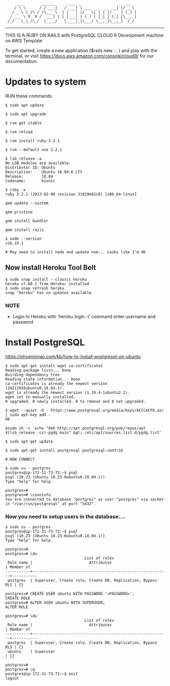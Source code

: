          ___        ______     ____ _                 _  ___  
        / \ \      / / ___|   / ___| | ___  _   _  __| |/ _ \ 
       / _ \ \ /\ / /\___ \  | |   | |/ _ \| | | |/ _` | (_) |
      / ___ \ V  V /  ___) | | |___| | (_) | |_| | (_| |\__, |
     /_/   \_\_/\_/  |____/   \____|_|\___/ \__,_|\__,_|  /_/ 
 ----------------------------------------------------------------- 


THIS IS A RUBY ON RAILS with PostgreSQL CLOUD 9 Deveopment machine on AWS Template

To get started, create a new application ($rails new ... ) and play with the terminal,
or visit https://docs.aws.amazon.com/console/cloud9/ for our documentation.

# Updates to system

RUN these commands

```
$ sudo apt update

$ sudo apt upgrade

$ rvm get stable

$ rvm reload

$ rvm install ruby-3.2.1

$ rvm --default use 3.2.1

$ lsb_release -a
No LSB modules are available.
Distributor ID: Ubuntu
Description:    Ubuntu 18.04.6 LTS
Release:        18.04
Codename:       bionic

$ ruby -v
ruby 3.2.1 (2023-02-08 revision 31819e82c8) [x86_64-linux]

gem update --system

gem pristine

gem install bundler

gem install rails

$ node --version
v16.19.1

# May need to install node and update nvm... Looks like I'm OK

```

## Now install Heroku Tool Belt

```
$ sudo snap install --classic heroku
heroku v7.60.1 from Heroku✓ installed
$ sudo snap refresh heroku
snap "heroku" has no updates available

```

### NOTE 
- Login to Heroku with 'heroku login -i' command enter username and password

# Install PostgreSQL
https://phoenixnap.com/kb/how-to-install-postgresql-on-ubuntu

```
$ sudo apt-get install wget ca-certificates
Reading package lists... Done
Building dependency tree       
Reading state information... Done
ca-certificates is already the newest version (20211016ubuntu0.18.04.1).
wget is already the newest version (1.19.4-1ubuntu2.2).
wget set to manually installed.
0 upgraded, 0 newly installed, 0 to remove and 0 not upgraded.

$ wget --quiet -O - https://www.postgresql.org/media/keys/ACCC4CF8.asc | sudo apt-key add -
OK

$sudo sh -c 'echo "deb http://apt.postgresql.org/pub/repos/apt $(lsb_release -cs)-pgdg main" &gt; /etc/apt/sources.list.d/pgdg.list'

$ sudo apt-get update

$ sudo apt-get install postgresql postgresql-contrib

# NOW CONNECT 

$ sudo su - postgres
postgres@ip-172-31-73-72:~$ psql
psql (10.23 (Ubuntu 10.23-0ubuntu0.18.04.1))
Type "help" for help.

postgres=# 
postgres=# \conninfo
You are connected to database "postgres" as user "postgres" via socket in "/var/run/postgresql" at port "5432".

```
### Now you need to setup users in the database....

```
$ sudo su - postgres
postgres@ip-172-31-73-72:~$ psql
psql (10.23 (Ubuntu 10.23-0ubuntu0.18.04.1))
Type "help" for help.

postgres=# 
postgres=# \du
                                   List of roles
 Role name |                         Attributes                         | Member of 
-----------+------------------------------------------------------------+-----------
 postgres  | Superuser, Create role, Create DB, Replication, Bypass RLS | {}

postgres=# CREATE USER ubuntu WITH PASSWORD '<PASSWORD>';
CREATE ROLE
postgres=# ALTER USER ubuntu WITH SUPERUSER;
ALTER ROLE

postgres=# \du
                                   List of roles
 Role name |                         Attributes                         | Member of 
-----------+------------------------------------------------------------+-----------
 postgres  | Superuser, Create role, Create DB, Replication, Bypass RLS | {}
 ubuntu    | Superuser                                                  | {}

postgres=# 
postgres=# \q
postgres@ip-172-31-73-72:~$ exit
logout
```

